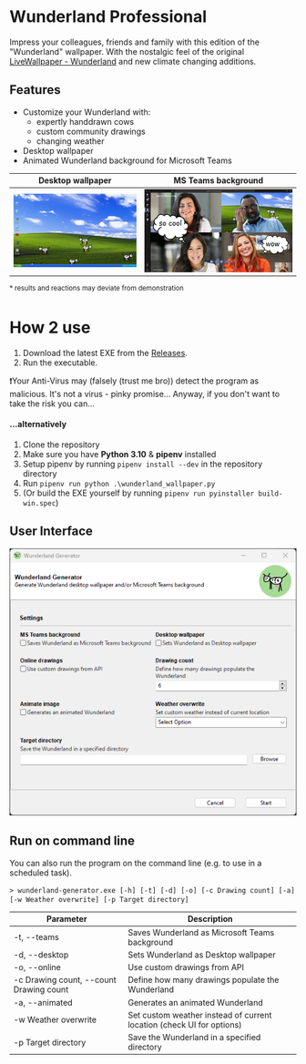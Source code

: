 # Wunderland Professional

Impress your colleagues, friends and family with this edition of the "Wunderland" wallpaper. With the nostalgic feel of the original [LiveWallpaper - Wunderland](https://github.com/DrHaid/LiveWallpaper-Wunderland) and new climate changing additions.

## Features
- Customize your Wunderland with:
    - expertly handdrawn cows
    - custom community drawings
    - changing weather
- Desktop wallpaper
- Animated Wunderland background for Microsoft Teams

| Desktop wallpaper | MS Teams background |
|-|-|
| ![Desktop](/docs/desktop.png) | ![Teams](/docs/teams.png) |

<sup>* results and reactions may deviate from demonstration</sup>



# How 2 use

1. Download the latest EXE from the [Releases](https://github.com/DrHaid/wunderland-professional/releases).
2. Run the executable.

❗Your Anti-Virus may (falsely (trust me bro)) detect the program as malicious. It's not a virus - pinky promise... Anyway, if you don't want to take the risk you can...

#### ...alternatively

1. Clone the repository
2. Make sure you have **Python 3.10** & **pipenv** installed
3. Setup pipenv by running `pipenv install --dev` in the repository directory
4. Run `pipenv run python .\wunderland_wallpaper.py`
5. (Or build the EXE yourself by running `pipenv run pyinstaller build-win.spec`) 

## User Interface
![UI-Screenshot](/docs/ui.png)  

## Run on command line
You can also run the program on the command line (e.g. to use in a scheduled task).
```
> wunderland-generator.exe [-h] [-t] [-d] [-o] [-c Drawing count] [-a] [-w Weather overwrite] [-p Target directory]
```
| Parameter                               | Description                                                           |
|-----------------------------------------|-----------------------------------------------------------------------|
| -t, --teams                             | Saves Wunderland as Microsoft Teams background                        |
| -d, --desktop                           | Sets Wunderland as Desktop wallpaper                                  |
| -o, --online                            | Use custom drawings from API                                          |
| -c Drawing count, --count Drawing count | Define how many drawings populate the Wunderland                      |
| -a, --animated                          | Generates an animated Wunderland                                      |
| -w Weather overwrite                    | Set custom weather instead of current location (check UI for options) |
| -p Target directory                     | Save the Wunderland in a specified directory                          |
 